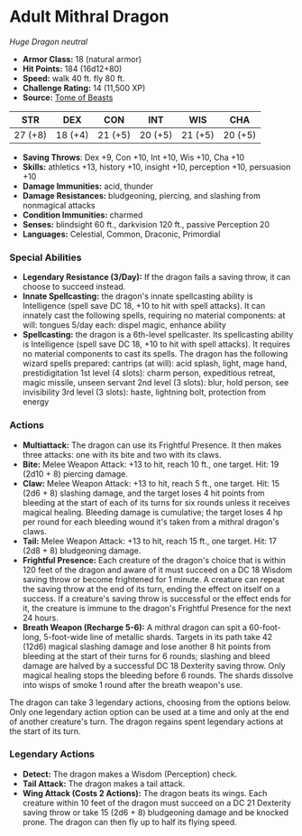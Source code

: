 # Adult Mithral Dragon

*Huge* *Dragon* *neutral*

- **Armor Class:** 18 (natural armor)
- **Hit Points:** 184 (16d12+80)
- **Speed:** walk 40 ft. fly 80 ft.
- **Challenge Rating:** 14 (11,500 XP)
- **Source:** [Tome of Beasts](https://koboldpress.com/kpstore/product/tome-of-beasts-for-5th-edition-print/)

| STR | DEX | CON | INT | WIS | CHA |
| --- | --- | --- | --- | --- | --- |
| 27 (+8) | 18 (+4) | 21 (+5) | 20 (+5) | 21 (+5) | 20 (+5) |

- **Saving Throws**: Dex +9, Con +10, Int +10, Wis +10, Cha +10
- **Skills:** athletics +13, history +10, insight +10, perception +10, persuasion +10
- **Damage Immunities:** acid, thunder
- **Damage Resistances:** bludgeoning, piercing, and slashing from nonmagical attacks
- **Condition Immunities:** charmed
- **Senses:** blindsight 60 ft., darkvision 120 ft., passive Perception 20
- **Languages:** Celestial, Common, Draconic, Primordial
### Special Abilities
- **Legendary Resistance (3/Day):** If the dragon fails a saving throw, it can choose to succeed instead.
- **Innate Spellcasting:** the dragon's innate spellcasting ability is Intelligence (spell save DC 18, +10 to hit with spell attacks). It can innately cast the following spells, requiring no material components:  at will: tongues  5/day each: dispel magic, enhance ability
- **Spellcasting:** the dragon is a 6th-level spellcaster. Its spellcasting ability is Intelligence (spell save DC 18, +10 to hit with spell attacks). It requires no material components to cast its spells. The dragon has the following wizard spells prepared:  cantrips (at will): acid splash, light, mage hand, prestidigitation  1st level (4 slots): charm person, expeditious retreat, magic missile, unseen servant  2nd level (3 slots): blur, hold person, see invisibility  3rd level (3 slots): haste, lightning bolt, protection from energy
### Actions
- **Multiattack:** The dragon can use its Frightful Presence. It then makes three attacks: one with its bite and two with its claws.
- **Bite:** Melee Weapon Attack: +13 to hit, reach 10 ft., one target. Hit: 19 (2d10 + 8) piercing damage.
- **Claw:** Melee Weapon Attack: +13 to hit, reach 5 ft., one target. Hit: 15 (2d6 + 8) slashing damage, and the target loses 4 hit points from bleeding at the start of each of its turns for six rounds unless it receives magical healing. Bleeding damage is cumulative; the target loses 4 hp per round for each bleeding wound it's taken from a mithral dragon's claws.
- **Tail:** Melee Weapon Attack: +13 to hit, reach 15 ft., one target. Hit: 17 (2d8 + 8) bludgeoning damage.
- **Frightful Presence:** Each creature of the dragon's choice that is within 120 feet of the dragon and aware of it must succeed on a DC 18 Wisdom saving throw or become frightened for 1 minute. A creature can repeat the saving throw at the end of its turn, ending the effect on itself on a success. If a creature's saving throw is successful or the effect ends for it, the creature is immune to the dragon's Frightful Presence for the next 24 hours.
- **Breath Weapon (Recharge 5-6):** A mithral dragon can spit a 60-foot-long, 5-foot-wide line of metallic shards. Targets in its path take 42 (12d6) magical slashing damage and lose another 8 hit points from bleeding at the start of their turns for 6 rounds; slashing and bleed damage are halved by a successful DC 18 Dexterity saving throw. Only magical healing stops the bleeding before 6 rounds. The shards dissolve into wisps of smoke 1 round after the breath weapon's use.

The dragon can take 3 legendary actions, choosing from the options below. Only one legendary action option can be used at a time and only at the end of another creature's turn. The dragon regains spent legendary actions at the start of its turn.
### Legendary Actions
- **Detect:** The dragon makes a Wisdom (Perception) check.
- **Tail Attack:** The dragon makes a tail attack.
- **Wing Attack (Costs 2 Actions):** The dragon beats its wings. Each creature within 10 feet of the dragon must succeed on a DC 21 Dexterity saving throw or take 15 (2d6 + 8) bludgeoning damage and be knocked prone. The dragon can then fly up to half its flying speed.
